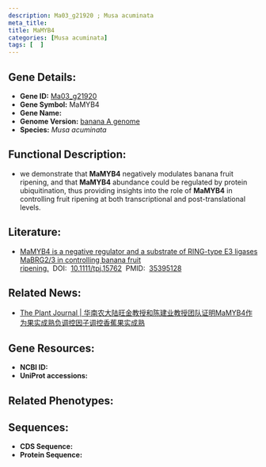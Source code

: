 ```yaml
---
description: Ma03_g21920 ; Musa acuminata
meta_title:
title: MaMYB4
categories: [Musa acuminata]
tags: [  ]
---
```


## Gene Details:
- **Gene ID:**	[Ma03_g21920]()
- **Gene Symbol:** MaMYB4
- **Gene Name:** 
- **Genome Version:** [banana A genome]()
- **Species:** *Musa acuminata*

## Functional Description:
   - we demonstrate that **MaMYB4** negatively modulates banana fruit ripening, and that **MaMYB4** abundance could be regulated by protein ubiquitination, thus providing insights into the role of **MaMYB4** in controlling fruit ripening at both transcriptional and post-translational levels.

## Literature:
   - [MaMYB4 is a negative regulator and a substrate of RING-type E3 ligases MaBRG2/3 in controlling banana fruit ripening.]( https://onlinelibrary.wiley.com/doi/10.1111/tpj.15762)&nbsp;&nbsp;DOI:&nbsp;&nbsp;[10.1111/tpj.15762](https://onlinelibrary.wiley.com/doi/10.1111/tpj.15762)&nbsp;&nbsp;PMID:&nbsp;&nbsp;[35395128](https://pubmed.ncbi.nlm.nih.gov/35395128/)

## Related News:
   - [The Plant Journal | 华南农大陆旺金教授和陈建业教授团队证明MaMYB4作为果实成熟负调控因子调控香蕉果实成熟](https://mp.weixin.qq.com/s?__biz=Mzg3MDEwNDEyMg==&mid=2247527899&idx=4&sn=a053f1376bc3508d01cf5d4ef0dfb987&chksm=ce90c08ef9e7499837d07efd90e3d77b1ad071c6e480b8cf4c03944b356ffd23335e93432281&scene=27#wechat_redirect)

## Gene Resources:
- **NCBI ID:** [](https://www.ncbi.nlm.nih.gov/gene/?term=)
- **UniProt accessions:** [](https://www.uniprot.org/uniprotkb//entry)

## Related Phenotypes:


## Sequences:
- **CDS Sequence:**
- **Protein Sequence:**
